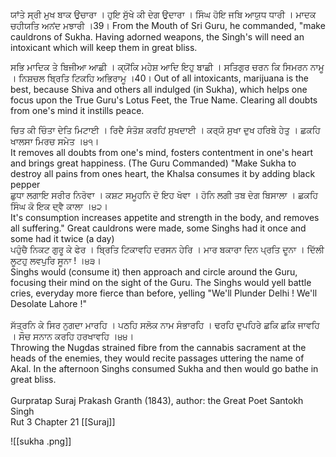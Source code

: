 ਯਾਂਤੇ ਸ੍ਰੀ ਮੁਖ ਬਾਕ ਉਚਾਰਾ । ਹੁਇ ਸੁੱਖੇ ਕੀ ਦੇਗ ਉਦਾਰਾ । 
ਸਿੰਘ ਹੋਇ ਜਬਿ ਆਯੁਧ ਧਾਰੀ । ਮਾਦਕ ਚਹੀਯਤਿ ਅਨਂਦ ਮਝਾਰੀ ।39।
From the Mouth of Sri Guru, he commanded, "make cauldrons of Sukha. Having adorned weapons, the Singh's will need an intoxicant which will keep them in great bliss.

ਸਭਿ ਮਾਦਿਕ ਤੇ ਬਿਜੀਆ ਆਛੀ । ਕ੍ਯੋਂਕਿ ਮਹੇਸ਼ ਆਦਿ ਇਹੁ ਬਾਛੀ । 
ਸਤਿਗੁਰ ਚਰਨ ਕਿ ਸਿਮਰਨ ਨਾਮੂ । ਨਿਸ਼ਚਲ ਬ੍ਰਿਤਿ ਟਿਕਹਿ ਅਭਿਰਾਮੂ ।40।
Out of all intoxicants, marijuana is the best, because Shiva and others all indulged (in Sukha), which helps one focus upon the True Guru's Lotus Feet, the True Name. Clearing all doubts from one's mind it instills peace.

ਚਿਤ ਕੀ ਚਿੰਤਾ ਦੇਤਿ ਮਿਟਾਈ । ਰਿਦੈ ਸੰਤੋਸ਼ ਕਰਹਿਂ ਸੁਖਦਾਈ । 
ਕਰ੍ਯੋ ਸੁਖਾ ਦੁਖ ਹਰਿਬੇ ਹੇਤੁ । ਛਕਹਿ ਖਾਲਸਾ ਮਿਰਚ ਸਮੇਤ ।੪੧।  
It removes all doubts from one's mind, fosters contentment in one's heart and brings great happiness. (The Guru Commanded) "Make Sukha to destroy all pains from ones heart, the Khalsa consumes it by adding black pepper 
⁣  
ਛੁਧਾ ਲਗਾਇ ਸਰੀਰ ਨਿਰੋਵਾ । ਕਸ਼ਟ ਸਮੂਹਨਿ ਦੋ ਇਹ ਖੋਵਾ । 
ਹੋਨਿ ਲਗੀ ਤਬ ਦੇਗ ਬਿਸਾਲਾ । ਛਕਹਿ ਸਿੰਘ ਕੋ ਇਕ ਦ੍ਵੈ ਕਾਲਾ ।੪੨।  
It's consumption increases appetite and strength in the body, and removes all suffering." Great cauldrons were made, some Singhs had it once and some had it twice (a day)
⁣  
ਪਹੁੰਚੈ ਨਿਕਟ ਗੁਰੂ ਕੇ ਫੇਰ । ਬ੍ਰਿਤਿ ਟਿਕਾਵਹਿ ਦਰਸਨ ਹੇਰਿ । 
ਮਾਰ ਬਕਾਰਾ ਦਿਨ ਪ੍ਰਤਿ ਦੂਨਾ । ਦਿੱਲੀ ਲੂਟਹੁ ਲਵਪੁਰਿ ਸੂਨਾ ! ।੪੩।⁣  
Singhs would (consume it) then approach and circle around the Guru, focusing their mind on the sight of the Guru. The Singhs would yell battle cries, everyday more fierce than before, yelling "We'll Plunder Delhi ! We'll Desolate Lahore !"⁣  
⁣  
ਸੱਤ੍ਰਨਿ ਕੇ ਸਿਰ ਨੁਗਦਾ ਮਾਰਹਿ । ਪਠਹਿ ਸਲੋਕ ਨਾਮ ਸੰਭਾਰਹਿ । 
ਢਰਹਿ ਦੁਪਹਿਰੇ ਛਕਿ ਛਕਿ ਜਾਵਹਿ । ਸੌਚ ਸਨਾਨ ਕਰਹਿ ਹਰਖਾਵਹਿ ।⁣੪੪।  
Throwing the Nugdas strained fibre from the cannabis sacrament at the heads of the enemies, they would recite passages uttering the name of Akal. In the afternoon Singhs consumed Sukha and then would go bathe in great bliss. ⁣  
⁣  
Gurpratap Suraj Prakash Granth (1843), author: the Great Poet Santokh Singh⁣  
Rut 3 Chapter 21
[[Suraj]] 

![[sukha .png]]